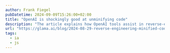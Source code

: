 ```yaml
---
author: Frank Fiegel
pubDatetime: 2024-09-09T15:26:00+02:00
title: "OpenAI is shockingly good at unminifying code"
description: "The article explains how OpenAI tools assist in reverse-engineering minified JavaScript. It uses an example of a complex ASCII art generator to show how ChatGPT can interpret the code, making it more readable by converting it to TypeScript. The article highlights the utility of AI in understanding and debugging obfuscated code."
url: "https://glama.ai/blog/2024-08-29-reverse-engineering-minified-code-using-openai"
tags:
  - ia
  - js
---
```

